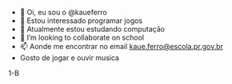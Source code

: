 - 👋 Oi, eu sou o @kaueferro
- 👀 Estou interessado programar jogos
- 🌱 Atualmente estou estudando computação
- 💞️ I’m looking to collaborate on school
- 📫 Aonde me encontrar no email kaue.ferro@escola.pr.gov.br
- Gosto de jogar e ouvir musica
<!---
kaueferro/kaueferro is a ✨ special ✨ repository because its `README.md` (this file) appears on your GitHub profile.
You can click the Preview link to take a look at your changes.
--->
1-B

